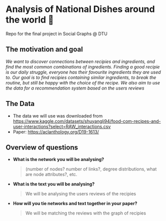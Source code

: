 # Analysis of National Dishes around the world 🥘
Repo for the final project in Social Graphs @ DTU

## The motivation and goal 

_We want to discover connections between recipies and ingredients, and find the most common combinations of ingredients. Finding a good recipie is our daily struggle, everyone has their favourite ingredients they are used to. Our goal is to find recipies containing similar ingredients, to break the routine, but still be happy with the choice of the recipe. We also aim to use the data for a recommendation system based on the users reviews_ 

## The Data 

- The data we will use was downloaded from https://www.kaggle.com/datasets/shuyangli94/food-com-recipes-and-user-interactions?select=RAW_interactions.csv
- Paper: https://aclanthology.org/D19-1613/

## Overview of questions

* **What is the network you will be analysing?**
  > (number of nodes? number of links?, degree distributions, what are node attributes?, etc. 
* **What is the text you will be analysing?**
  > We will be analysing the users reviews of the recipies 
* **How will you tie networks and text together in your paper?**
  > We will be matching the reviews with the graph of recipies 


